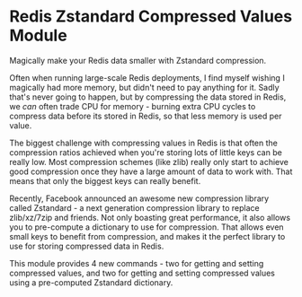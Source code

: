 Redis Zstandard Compressed Values Module
========================================

Magically make your Redis data smaller with Zstandard compression.

Often when running large-scale Redis deployments, I find myself wishing I magically had more memory, but didn't need to pay anything for it. Sadly that's never going to happen, but by compressing the data stored in Redis, we *can* often trade CPU for memory - burning extra CPU cycles to compress data before its stored in Redis, so that less memory is used per value.

The biggest challenge with compressing values in Redis is that often the compression ratios achieved when you're storing lots of little keys can be really low. Most compression schemes (like zlib) really only start to achieve good compression once they have a large amount of data to work with. That means that only the biggest keys can really benefit.

Recently, Facebook announced an awesome new compression library called Zstandard - a next generation compression library to replace zlib/xz/7zip and friends. Not only boasting great performance, it also allows you to pre-compute a dictionary to use for compression. That allows even small keys to benefit from compression, and makes it the perfect library to use for storing compressed data in Redis.

This module provides 4 new commands - two for getting and setting compressed values, and two for getting and setting compressed values using a pre-computed Zstandard dictionary.
